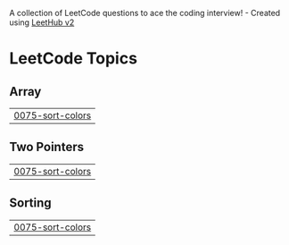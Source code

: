 A collection of LeetCode questions to ace the coding interview! - Created using [LeetHub v2](https://github.com/arunbhardwaj/LeetHub-2.0)
<!---LeetCode Topics Start-->
# LeetCode Topics
## Array
|  |
| ------- |
| [0075-sort-colors](https://github.com/KUNCHALAAJITH/LeetCode/tree/master/0075-sort-colors) |
## Two Pointers
|  |
| ------- |
| [0075-sort-colors](https://github.com/KUNCHALAAJITH/LeetCode/tree/master/0075-sort-colors) |
## Sorting
|  |
| ------- |
| [0075-sort-colors](https://github.com/KUNCHALAAJITH/LeetCode/tree/master/0075-sort-colors) |
<!---LeetCode Topics End-->